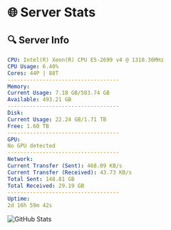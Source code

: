 # 🌐 Server Stats
## 🔍 Server Info
```yaml
CPU: Intel(R) Xeon(R) CPU E5-2699 v4 @ 1310.36MHz
CPU Usage: 6.40%
Cores: 44P | 88T
-----------------------------------
Memory:
Current Usage: 7.18 GB/503.74 GB
Available: 493.21 GB
-----------------------------------
Disk:
Current Usage: 22.24 GB/1.71 TB
Free: 1.60 TB
-----------------------------------
GPU:
No GPU detected
-----------------------------------
Network:
Current Transfer (Sent): 468.09 KB/s
Current Transfer (Received): 43.73 KB/s
Total Sent: 148.81 GB
Total Received: 29.19 GB
-----------------------------------
Uptime:
2d 16h 59m 42s
```
![GitHub Stats](https://img.shields.io/badge/Updated-2025-04-22_10:08:30-blue)